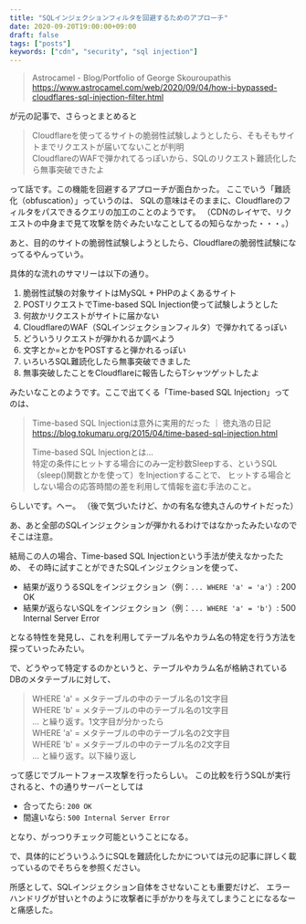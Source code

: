 ```yaml
---
title: "SQLインジェクションフィルタを回避するためのアプローチ"
date: 2020-09-20T19:00:00+09:00
draft: false
tags: ["posts"]
keywords: ["cdn", "security", "sql injection"]
---
```


> Astrocamel - Blog/Portfolio of George Skouroupathis  
> https://www.astrocamel.com/web/2020/09/04/how-i-bypassed-cloudflares-sql-injection-filter.html

が元の記事で、さらっとまとめると

> Cloudflareを使ってるサイトの脆弱性試験しようとしたら、そもそもサイトまでリクエストが届いてないことが判明  
> CloudflareのWAFで弾かれてるっぽいから、SQLのリクエスト難読化したら無事突破できたよ

って話です。この機能を回避するアプローチが面白かった。
ここでいう「難読化（obfuscation）」っていうのは、
SQLの意味はそのままに、Cloudflareのフィルタをパスできるクエリの加工のことのようです。
（CDNのレイヤで、リクエストの中身まで見て攻撃を防ぐみたいなことしてるの知らなかった・・・。）


あと、目的のサイトの脆弱性試験しようとしたら、Cloudflareの脆弱性試験になってるやんっていう。

具体的な流れのサマリーは以下の通り。

1. 脆弱性試験の対象サイトはMySQL + PHPのよくあるサイト
1. POSTリクエストでTime-based SQL Injection使って試験しようとした
1. 何故かリクエストがサイトに届かない
1. CloudflareのWAF（SQLインジェクションフィルタ）で弾かれてるっぽい
1. どういうリクエストが弾かれるか調べよう
1. 文字とか=とかをPOSTすると弾かれるっぽい
1. いろいろSQL難読化したら無事突破できました
1. 無事突破したことをCloudflareに報告したらTシャツゲットしたよ

みたいなことのようです。ここで出てくる「Time-based SQL Injection」ってのは、

> Time-based SQL Injectionは意外に実用的だった ｜ 徳丸浩の日記  
> https://blog.tokumaru.org/2015/04/time-based-sql-injection.html
>  
> Time-based SQL Injectionとは...  
> 特定の条件にヒットする場合にのみ一定秒数Sleepする、というSQL（sleep()関数とかを使って）をInjectionすることで、 ヒットする場合としない場合の応答時間の差を利用して情報を盗む手法のこと。  

らしいです。へー。
（後で気づいたけど、かの有名な徳丸さんのサイトだった）

あ、あと全部のSQLインジェクションが弾かれるわけではなかったみたいなのでそこは注意。

結局この人の場合、Time-based SQL Injectionという手法が使えなかったため、
その時に試すことができたSQLインジェクションを使って、

- 結果が返りうるSQLをインジェクション（例：`... WHERE 'a' = 'a'`）: 200 OK
- 結果が返らないSQLをインジェクション（例：`... WHERE 'a' = 'b'`）: 500 Internal Server Error

となる特性を発見し、これを利用してテーブル名やカラム名の特定を行う方法を探っていったみたい。

で、どうやって特定するのかというと、テーブルやカラム名が格納されているDBのメタテーブルに対して、

> WHERE 'a' = メタテーブルの中のテーブル名の1文字目  
> WHERE 'b' = メタテーブルの中のテーブル名の1文字目  
> ... と繰り返す。1文字目が分かったら  
> WHERE 'a' = メタテーブルの中のテーブル名の2文字目  
> WHERE 'b' = メタテーブルの中のテーブル名の2文字目  
> ... と繰り返す。以下繰り返し

って感じでブルートフォース攻撃を行ったらしい。
この比較を行うSQLが実行されると、↑の通りサーバーとしては

- 合ってたら: `200 OK`
- 間違いなら: `500 Internal Server Error`

となり、がっつりチェック可能ということになる。

で、具体的にどういうふうにSQLを難読化したかについては元の記事に詳しく載っているのでそちらを参照ください。

所感として、SQLインジェクション自体をさせないことも重要だけど、
エラーハンドリグが甘いと↑のように攻撃者に手がかりを与えてしまうことになるなーと痛感した。
